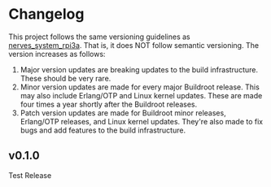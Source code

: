 # Changelog

This project follows the same versioning guidelines as [nerves_system_rpi3a](https://github.com/nerves-project/nerves_system_rpi3a).  That is, it does NOT follow semantic versioning. The version increases as follows:

1. Major version updates are breaking updates to the build infrastructure.
   These should be very rare.
2. Minor version updates are made for every major Buildroot release. This
   may also include Erlang/OTP and Linux kernel updates. These are made four
   times a year shortly after the Buildroot releases.
3. Patch version updates are made for Buildroot minor releases, Erlang/OTP
   releases, and Linux kernel updates. They're also made to fix bugs and add
   features to the build infrastructure.

## v0.1.0

Test Release